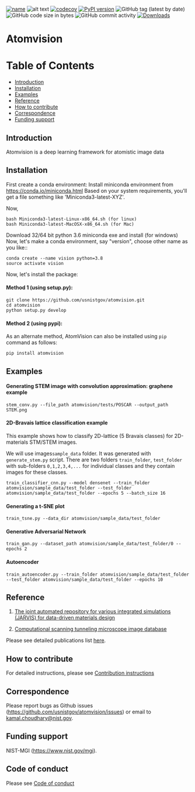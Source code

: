 
[![name](https://colab.research.google.com/assets/colab-badge.svg)](https://colab.research.google.com/github/knc6/jarvis-tools-notebooks/blob/master/jarvis-tools-notebooks/AtomVisionExample.ipynb)
![alt text](https://github.com/usnistgov/atomvision/actions/workflows/main.yml/badge.svg)
[![codecov](https://codecov.io/gh/usnistgov/atomvision/branch/master/graph/badge.svg?token=S5X4OYC80V)](https://codecov.io/gh/usnistgov/atomvision)
[![PyPI version](https://badge.fury.io/py/atomvision.svg)](https://badge.fury.io/py/atomvision)
![GitHub tag (latest by date)](https://img.shields.io/github/v/tag/usnistgov/atomvision)
![GitHub code size in bytes](https://img.shields.io/github/languages/code-size/usnistgov/atomvision)
![GitHub commit activity](https://img.shields.io/github/commit-activity/y/usnistgov/atomvision)
[![Downloads](https://pepy.tech/badge/atomvision)](https://pepy.tech/project/atomvision)
# Atomvision


# Table of Contents
* [Introduction](#intro)
* [Installation](#install)
* [Examples](#example)
* [Reference](#reference)
* [How to contribute](#contrib)
* [Correspondence](#corres)
* [Funding support](#fund)


<a name="intro"></a>
Introduction
-------------------------
Atomvision is a deep learning framework for atomistic image data


<a name="install"></a>
Installation
-------------------------
First create a conda environment:
Install miniconda environment from https://conda.io/miniconda.html
Based on your system requirements, you'll get a file something like 'Miniconda3-latest-XYZ'.

Now,

```
bash Miniconda3-latest-Linux-x86_64.sh (for linux)
bash Miniconda3-latest-MacOSX-x86_64.sh (for Mac)
```
Download 32/64 bit python 3.6 miniconda exe and install (for windows)
Now, let's make a conda environment, say "version", choose other name as you like::
```
conda create --name vision python=3.8
source activate vision
```

Now, let's install the package:

#### Method 1 (using setup.py):

```
git clone https://github.com/usnistgov/atomvision.git
cd atomvision
python setup.py develop
```

#### Method 2 (using pypi):

As an alternate method, AtomVision can also be installed using `pip` command as follows:
```
pip install atomvision
```

<a name="example"></a>
Examples
---------


#### Generating STEM image with convolution approximation: graphene example

```
stem_conv.py --file_path atomvision/tests/POSCAR --output_path STEM.png
```


#### 2D-Bravais lattice classification example
This example shows how to classify 2D-lattice (5 Bravais classes) for 2D-materials STM/STEM images.

We will use images``sample_data`` folder. It was generated with ``generate_stem.py`` script. There are  two folders ``train_folder``, ``test_folder`` with sub-folders ``0,1,2,3,4,...`` for individual classes and they contain images for these classes.

```
train_classifier_cnn.py --model densenet --train_folder atomvision/sample_data/test_folder --test_folder atomvision/sample_data/test_folder --epochs 5 --batch_size 16
```


#### Generating a t-SNE  plot

```
train_tsne.py --data_dir atomvision/sample_data/test_folder
```

#### Generative Adversarial Network

```
train_gan.py --dataset_path atomvision/sample_data/test_folder/0 --epochs 2
```

#### Autoencoder

```
train_autoencoder.py --train_folder atomvision/sample_data/test_folder --test_folder atomvision/sample_data/test_folder --epochs 10
```


<a name="reference"></a>
Reference
---------

1) [The joint automated repository for various integrated simulations (JARVIS) for data-driven materials design](https://www.nature.com/articles/s41524-020-00440-1)

2) [Computational scanning tunneling microscope image database](https://www.nature.com/articles/s41597-021-00824-y)

Please see detailed publications list [here](https://jarvis-tools.readthedocs.io/en/master/publications.html).

<a name="contrib"></a>
How to contribute
-----------------

For detailed instructions, please see [Contribution instructions](https://github.com/usnistgov/jarvis/blob/master/Contribution.rst)

<a name="corres"></a>
Correspondence
--------------------

Please report bugs as Github issues (https://github.com/usnistgov/atomvision/issues) or email to kamal.choudhary@nist.gov.

<a name="fund"></a>
Funding support
--------------------

NIST-MGI (https://www.nist.gov/mgi).

Code of conduct
--------------------

Please see [Code of conduct](https://github.com/usnistgov/jarvis/blob/master/CODE_OF_CONDUCT.md)

